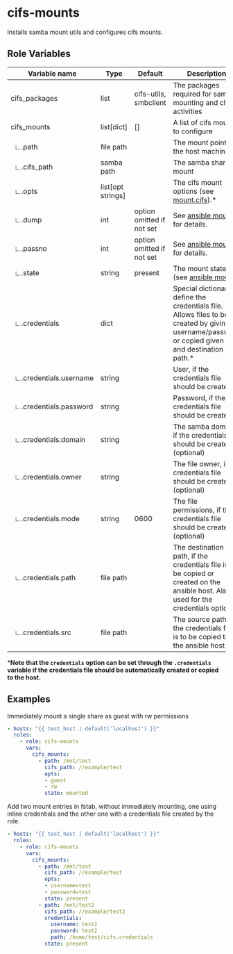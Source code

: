 # cifs-mounts

Installs samba mount utils and configures cifs mounts.

## Role Variables

| Variable name                      | Type              | Default                   | Description                                                                                                                                          |
| ---------------------------------- | ----------------- | ------------------------- | ---------------------------------------------------------------------------------------------------------------------------------------------------- |
| cifs_packages                      | list              | cifs-utils, smbclient     | The packages required for samba mounting and client activities                                                                                       |
| cifs_mounts                        | list[dict]        | []                        | A list of cifs mounts to configure                                                                                                                   |
| &nbsp;&nbsp;∟.path                 | file path         |                           | The mount point on the host machine                                                                                                                  |
| &nbsp;&nbsp;∟.cifs_path            | samba path        |                           | The samba share to mount                                                                                                                             |
| &nbsp;&nbsp;∟.opts                 | list[opt strings] |                           | The cifs mount options (see [mount.cifs](https://linux.die.net/man/8/mount.cifs)).*                                                                  |
| &nbsp;&nbsp;∟.dump                 | int               | option omitted if not set | See [ansible mount](https://docs.ansible.com/ansible/latest/modules/mount_module.html) for details.                                                  |
| &nbsp;&nbsp;∟.passno               | int               | option omitted if not set | See [ansible mount](https://docs.ansible.com/ansible/latest/modules/mount_module.html) for details.                                                  |
| &nbsp;&nbsp;∟.state                | string            | present                   | The mount state (see [ansible mount](https://docs.ansible.com/ansible/latest/modules/mount_module.html))                                             |
| &nbsp;&nbsp;∟.credentials          | dict              |                           | Special dictionary to define the credentials file. Allows files to be created by giving username/password or copied given src and destination path.* |
| &nbsp;&nbsp;∟.credentials.username     | string            |                           | User, if the credentials file should be created                                                                                                      |
| &nbsp;&nbsp;∟.credentials.password | string            |                           | Password, if the credentials file should be created                                                                                                  |
| &nbsp;&nbsp;∟.credentials.domain   | string            |                           | The samba domain, if the credentials file should be created (optional)                                                                               |
| &nbsp;&nbsp;∟.credentials.owner    | string            |                           | The file owner, if the credentials file should be created (optional)                                                                                 |
| &nbsp;&nbsp;∟.credentials.mode     | string            | 0600                      | The file permissions, if the credentials file should be created (optional)                                                                           |
| &nbsp;&nbsp;∟.credentials.path     | file path         |                           | The destination path, if the credentials file is to be copied or created on the ansible host. Also used for the credentials option.                  |
| &nbsp;&nbsp;∟.credentials.src      | file path         |                           | The source path, if the credentials file is to be copied to the ansible host                                                                         |
***Note that the `credentials` option can be set through the `.credentials` variable if the credentials file should be automatically created or copied to the host.**

## Examples

Immediately mount a single share as guest with rw permissions

```yaml
- hosts: "{{ test_host | default('localhost') }}"
  roles:
    - role: cifs-mounts
      vars:
        cifs_mounts:
          - path: /mnt/test
            cifs_path: //example/test
            opts:
            - guest
            - rw
            state: mounted
```

Add two mount entries in fstab, without immediately mounting, one using inline credentials and the other one with a credentials file created by the role.

```yaml
- hosts: "{{ test_host | default('localhost') }}"
  roles:
    - role: cifs-mounts
      vars:
        cifs_mounts:
          - path: /mnt/test
            cifs_path: //example/test
            opts:
            - username=test
            - password=test
            state: present
          - path: /mnt/test2
            cifs_path: //example/test2
            credentials:
              username: test2
              password: test2
              path: /home/test/cifs.credentials
            state: present
```
